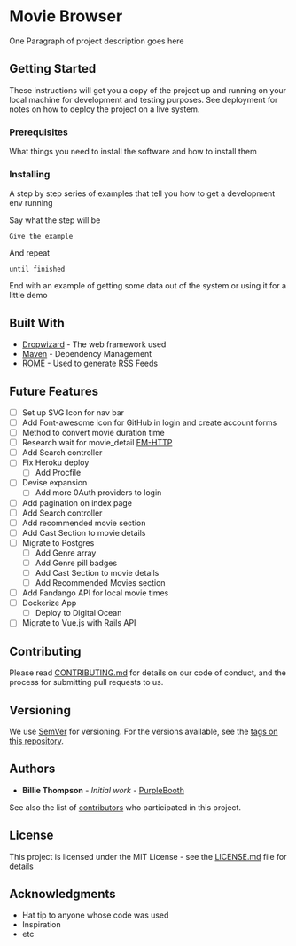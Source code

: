 # Movie Browser

One Paragraph of project description goes here

## Getting Started

These instructions will get you a copy of the project up and running on your local machine for development and testing purposes. See deployment for notes on how to deploy the project on a live system.

### Prerequisites

What things you need to install the software and how to install them

### Installing

A step by step series of examples that tell you how to get a development env running

Say what the step will be

```
Give the example
```

And repeat

```
until finished
```

End with an example of getting some data out of the system or using it for a little demo



## Built With

* [Dropwizard](http://www.dropwizard.io/1.0.2/docs/)<!-- @IGNORE PREVIOUS: link --> - The web framework used
* [Maven](https://maven.apache.org/) - Dependency Management
* [ROME](https://rometools.github.io/rome/) - Used to generate RSS Feeds

## Future Features
- [ ] Set up SVG Icon for nav bar
- [ ] Add Font-awesome icon for GitHub in login and create account forms
- [ ] Method to convert movie duration time
- [ ] Research wait for movie_detail [EM-HTTP](https://github.com/igrigorik/em-http-request/tree/master)
- [ ] Add Search controller
- [ ] Fix Heroku deploy
  - [ ] Add Procfile
- [ ] Devise expansion
  - [ ] Add more 0Auth providers to login
- [ ] Add pagination on index page
- [ ] Add Search controller
- [ ] Add recommended movie section
- [ ] Add Cast Section to movie details
- [ ] Migrate to Postgres
  - [ ] Add Genre array
  - [ ] Add Genre pill badges
  - [ ] Add Cast Section to movie details
  - [ ] Add Recommended Movies section
- [ ] Add Fandango API for local movie times
- [ ] Dockerize App
  - [ ] Deploy to Digital Ocean
- [ ] Migrate to Vue.js with Rails API

## Contributing

Please read [CONTRIBUTING.md](https://gist.github.com/PurpleBooth/b24679402957c63ec426) for details on our code of conduct, and the process for submitting pull requests to us.

## Versioning

We use [SemVer](http://semver.org/) for versioning. For the versions available, see the [tags on this repository](https://github.com/your/project/tags)<!-- @IGNORE PREVIOUS: link -->.

## Authors

* **Billie Thompson** - *Initial work* - [PurpleBooth](https://github.com/PurpleBooth)

See also the list of [contributors](https://github.com/your/project/contributors)<!-- @IGNORE PREVIOUS: link --> who participated in this project.

## License

This project is licensed under the MIT License - see the [LICENSE.md](LICENSE) file for details

## Acknowledgments

* Hat tip to anyone whose code was used
* Inspiration
* etc

